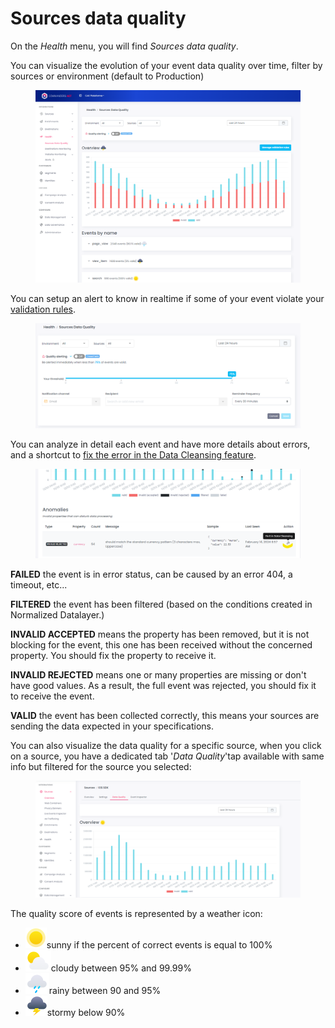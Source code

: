 # Sources data quality

On the _Health_ menu, you will find _Sources data quality_.

You can visualize the evolution of your event data quality over time, filter by sources or environment (default to Production)

<figure><img src="../../.gitbook/assets/image (505).png" alt=""><figcaption></figcaption></figure>

You can setup an alert to know in realtime if some of your event violate your [validation rules](event-specification.md).

<figure><img src="../../.gitbook/assets/image (1) (1) (1) (1) (1) (1) (1) (1) (1) (1) (1) (1) (1) (1) (1) (1) (1) (1).png" alt=""><figcaption></figcaption></figure>

You can analyze in detail each event and have more details about errors, and a shortcut to [fix the error in the Data Cleansing feature](data-cleansing/).

<figure><img src="../../.gitbook/assets/image (507).png" alt=""><figcaption></figcaption></figure>

**FAILED** the event is in error status, can be caused by an error 404, a timeout, etc...

**FILTERED** the event has been filtered (based on the conditions created in Normalized Datalayer.)

**INVALID ACCEPTED** means the property has been removed, but it is not blocking for the event, this one has been received without the concerned property. You should fix the property to receive it.

**INVALID REJECTED** means one or many properties are missing or don't have good values. As a result, the full event was rejected, you should fix it to receive the event.

**VALID** the event has been collected correctly, this means your sources are sending the data expected in your specifications.



You can also visualize the data quality for a specific source, when you click on a source, you have a dedicated tab '_Data Quality_'tap  available with same info but filtered for the source you selected:

<figure><img src="../../.gitbook/assets/image (442).png" alt=""><figcaption></figcaption></figure>

The quality score of events is represented by a weather icon:&#x20;

* <img src="../../.gitbook/assets/image (17) (1) (1).png" alt="" data-size="line">sunny if the percent of correct events is equal to 100%
* <img src="../../.gitbook/assets/image (15) (2) (1).png" alt="" data-size="line">cloudy between 95% and 99.99%
* <img src="../../.gitbook/assets/image (16) (1).png" alt="" data-size="line">rainy between 90 and 95%
* <img src="../../.gitbook/assets/image (14) (2) (1).png" alt="" data-size="line">stormy below 90%
